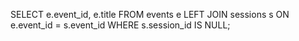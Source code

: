 SELECT e.event_id, e.title
FROM events e
LEFT JOIN sessions s ON e.event_id = s.event_id
WHERE s.session_id IS NULL;
